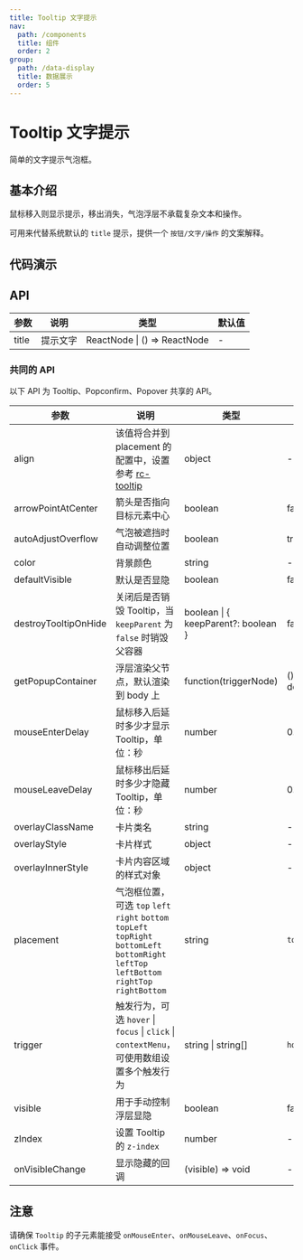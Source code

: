 ```yaml
---
title: Tooltip 文字提示
nav:
  path: /components
  title: 组件
  order: 2
group:
  path: /data-display
  title: 数据展示
  order: 5
---
```


# Tooltip 文字提示

简单的文字提示气泡框。

## 基本介绍

鼠标移入则显示提示，移出消失，气泡浮层不承载复杂文本和操作。

可用来代替系统默认的 `title` 提示，提供一个 `按钮/文字/操作` 的文案解释。

## 代码演示

<code src="demos/data-display/tooltip/basic.tsx" title="基本" desc="最简单的用法。"></code>

<code src="demos/data-display/tooltip/placement.tsx" title="位置" desc="位置有 12 个方向。"></code>

<code src="demos/data-display/tooltip/arrow-point-at-center.tsx" title="箭头指向" desc="设置了 `arrowPointAtCenter` 后，箭头将指向目标元素的中心。"></code>

<code src="demos/data-display/tooltip/auto-adjust-overflow.tsx" title="自动调整位置" desc="气泡框不可见时自动调整位置"></code>

<code src="demos/data-display/tooltip/destroy-tooltip-on-hide.tsx" title="隐藏后销毁" desc="通过 `destroyTooltipOnHide` 控制提示关闭时是否销毁 dom 节点。"></code>

<code src="demos/data-display/tooltip/colorful.tsx" title="多彩文字提示" desc="我们添加了多种预设色彩的文字提示样式，用作不同场景使用。"></code>

## API

| 参数  | 说明     | 类型                         | 默认值 |
| ----- | -------- | ---------------------------- | ------ |
| title | 提示文字 | ReactNode \| () => ReactNode | -      |

### 共同的 API

以下 API 为 Tooltip、Popconfirm、Popover 共享的 API。

| 参数                 | 说明                                                                                                                                           | 类型                                | 默认值              | 版本  |
| -------------------- | ---------------------------------------------------------------------------------------------------------------------------------------------- | ----------------------------------- | ------------------- | ----- |
| align                | 该值将合并到 placement 的配置中，设置参考 [rc-tooltip](https://github.com/react-component/tooltip)                                             | object                              | -                   |       |
| arrowPointAtCenter   | 箭头是否指向目标元素中心                                                                                                                       | boolean                             | false               |       |
| autoAdjustOverflow   | 气泡被遮挡时自动调整位置                                                                                                                       | boolean                             | true                |       |
| color                | 背景颜色                                                                                                                                       | string                              | -                   | 4.3.0 |
| defaultVisible       | 默认是否显隐                                                                                                                                   | boolean                             | false               |       |
| destroyTooltipOnHide | 关闭后是否销毁 Tooltip，当 `keepParent` 为 `false` 时销毁父容器                                                                                | boolean \| { keepParent?: boolean } | false               |       |
| getPopupContainer    | 浮层渲染父节点，默认渲染到 body 上                                                                                                             | function(triggerNode)               | () => document.body |       |
| mouseEnterDelay      | 鼠标移入后延时多少才显示 Tooltip，单位：秒                                                                                                     | number                              | 0.1                 |       |
| mouseLeaveDelay      | 鼠标移出后延时多少才隐藏 Tooltip，单位：秒                                                                                                     | number                              | 0.1                 |       |
| overlayClassName     | 卡片类名                                                                                                                                       | string                              | -                   |       |
| overlayStyle         | 卡片样式                                                                                                                                       | object                              | -                   |       |
| overlayInnerStyle    | 卡片内容区域的样式对象                                                                                                                         | object                              | -                   |       |
| placement            | 气泡框位置，可选 `top` `left` `right` `bottom` `topLeft` `topRight` `bottomLeft` `bottomRight` `leftTop` `leftBottom` `rightTop` `rightBottom` | string                              | `top`               |       |
| trigger              | 触发行为，可选 `hover` \| `focus` \| `click` \| `contextMenu`，可使用数组设置多个触发行为                                                      | string \| string\[]                 | `hover`             |       |
| visible              | 用于手动控制浮层显隐                                                                                                                           | boolean                             | false               |       |
| zIndex               | 设置 Tooltip 的 `z-index`                                                                                                                      | number                              | -                   |       |
| onVisibleChange      | 显示隐藏的回调                                                                                                                                 | (visible) => void                   | -                   |       |

## 注意

请确保 `Tooltip` 的子元素能接受 `onMouseEnter`、`onMouseLeave`、`onFocus`、`onClick` 事件。
